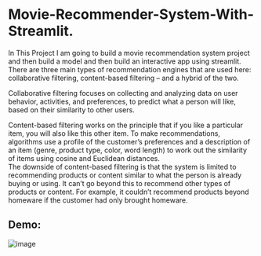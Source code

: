 # Movie-Recommender-System-With-Streamlit.
In This Project I am going to build a movie recommendation system project and then build a model and then build an interactive app using streamlit.
There are three main types of recommendation engines that are used here: collaborative filtering, content-based filtering – and a hybrid of the two. 

Collaborative filtering focuses on collecting and analyzing data on user behavior, activities, and preferences, to predict what a person will like, based on their similarity to other users.

Content-based filtering works on the principle that if you like a particular item, you will also like this other item. To make recommendations, algorithms use a profile of the customer’s preferences and a description of an item (genre, product type, color, word length) to work out the similarity of items using cosine and Euclidean distances.  
The downside of content-based filtering is that the system is limited to recommending products or content similar to what the person is already buying or using. It can’t go beyond this to recommend other types of products or content. For example, it couldn’t recommend products beyond homeware if the customer had only brought homeware.





## Demo:

![image](https://user-images.githubusercontent.com/90556877/189056984-88a14357-0841-4445-83d6-a67b5f33d341.png)

